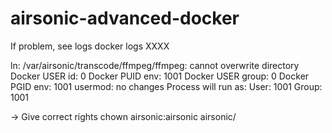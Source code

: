 # airsonic-advanced-docker

If problem, see logs
docker logs XXXX

ln: /var/airsonic/transcode/ffmpeg/ffmpeg: cannot overwrite directory
Docker USER id: 0
Docker PUID env: 1001
Docker USER group: 0
Docker PGID env: 1001
usermod: no changes
Process will run as:
User: 1001
Group: 1001

-> Give correct rights 
chown airsonic:airsonic airsonic/
